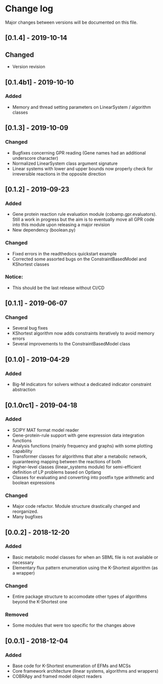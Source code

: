 # Change log
Major changes between versions will be documented on this file.
## [0.1.4] - 2019-10-14
## Changed
 - Version revision 

## [0.1.4b1] - 2019-10-10
### Added
 - Memory and thread setting parameters on LinearSystem / algorithm classes
  
## [0.1.3] - 2019-10-09
### Changed
 - Bugfixes concerning GPR reading (Gene names had an additional underscore character)
 - Normalized LinearSystem class argument signature
 - Linear systems with lower and upper bounds now properly check for irreversible reactions in the opposite direction
 
## [0.1.2] - 2019-09-23
### Added
 - Gene protein reaction rule evaluation module (cobamp.gpr.evaluators). Still a work in
 progress but the aim is to eventually move all GPR code into this module
 upon releasing a major revision
 - New dependency (boolean.py)
### Changed
 - Fixed errors in the readthedocs quickstart example
 - Corrected some assorted bugs on the ConstraintBasedModel and KShortest classes
### Notice:
 - This should be the last release without CI/CD

## [0.1.1] - 2019-06-07
### Changed
 - Several bug fixes
 - KShortest algorithm now adds constraints iteratively to avoid memory errors
 - Several improvements to the ConstraintBasedModel class 

## [0.1.0] - 2019-04-29
### Added
 - Big-M indicators for solvers without a dedicated indicator constraint abstraction

## [0.1.0rc1] - 2019-04-18
### Added
 - SCIPY MAT format model reader
 - Gene-protein-rule support with gene expression data integration functions
 - Analysis functions (mainly frequency and graphs) with some plotting capability
 - Transformer classes for algorithms that alter a metabolic network, 
 guaranteeing mapping between the reactions of both
 - Higher-level classes (linear_systems module) for semi-efficient definition of LP problems based on Optlang
 - Classes for evaluating and converting into postfix type arithmetic and boolean expressions

### Changed
 - Major code refactor. Module structure drastically changed and reorganized.
 - Many bugfixes

## [0.0.2] - 2018-12-20
### Added
 - Basic metabolic model classes for when an SBML file is not available or necessary
 - Elementary flux pattern enumeration using the K-Shortest algorithm (as a wrapper)
 
### Changed
 - Entire package structure to accomodate other types of algorithms beyond the K-Shortest one

### Removed
 - Some modules that were too specific for the changes above

## [0.0.1] - 2018-12-04
### Added

- Base code for K-Shortest enumeration of EFMs and MCSs
- Core framework architecture (linear systems, algorithms and wrappers)
- COBRApy and framed model object readers